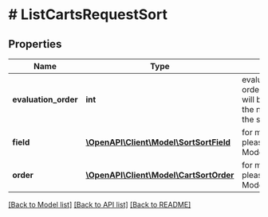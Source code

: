 # # ListCartsRequestSort


## Properties 


Name | Type | Description | Notes
------------ | ------------- | ------------- | -------------
**evaluation_order**| **int** | evaluation_order is the order in which the sort will be applied. The lower the number, the earlier the sort will be applied.  | [optional]
**field**| [**\OpenAPI\Client\Model\SortSortField**](SortSortField.md) |  for more information please, see Model/SortSortField.php  | [optional]
**order**| [**\OpenAPI\Client\Model\CartSortOrder**](CartSortOrder.md) |  for more information please, see Model/CartSortOrder.php  | [optional]


[[Back to Model list]](../../README.md#models) [[Back to API list]](../../README.md#endpoints) [[Back to README]](../../README.md)

